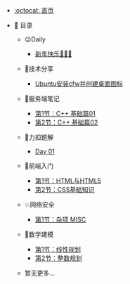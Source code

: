 <!-- docs/_sidebar.md -->

<!-- * [首页](zh-cn/) -->
<!-- * [指南](zh-cn/guide) -->

- [:octocat: 首页](/README)

- :memo: 目录

  - 😉Daily

    - [新年快乐🧨🎆🎇](/md/Daily/爱在钟声里.md)
  
  - 📖技术分享

    - [Ubuntu安装cfw并创建桌面图标](/md/sharing/Ubuntu安装cfw并创建桌面图标.md)

  - 📕服务端笔记

    - [第1节：C++ 基础篇01](/md/cpp/基础篇Day%2001.md)
    - [第2节：C++ 基础篇02](/md/cpp/基础篇Day%2002.md)

  - 📘力扣题解

    - [Day 01](/md/2024-leetcode-365/Day240203.md)

  - 📗前端入门

    - [第1节：HTML与HTML5](/md/frontend/HTML.md)
    - [第2节：CSS基础知识](/md/frontend/CSS.md)

  - 💥网络安全

    - [第1节：杂项 MISC](/md/cyber-security/MISC.md)

  - 💭数学建模

    - [第1节：线性规划](/md/Math_Model/01-第一节：线性规划.md)
    - [第2节：整数规划](/md/Math_Model/02-第二节：整数规划.md)

  - 暂无更多...

